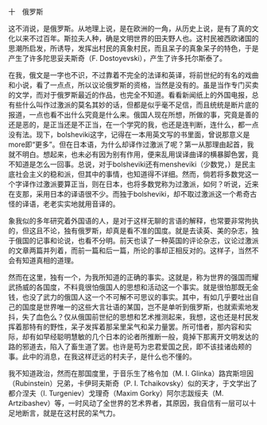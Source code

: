 十　俄罗斯

  

这不消说，是俄罗斯。从地理上说，是在欧洲的一角，从历史上说，是有了真的文化以来不过百年。斯拉夫人种，确是文明世界的田夫野人也。这村民被西欧诸国的思潮所启发，所诱导，发挥出村民的真象村民，而且呆子的真象呆子的特色，于是产生了许多陀思妥夫斯奇（F. Dostoyevski），产生了许多托尔斯泰了。

在我，俄文是一字也不识，不过靠着不完全的法译和英译，将前世纪的有名的戏曲和小说，看了一点点，所以议论俄罗斯的资格，当然是没有的。虽是当作专门买卖的文学，而对于俄罗斯最近的作品，也完全不知道。看看新闻纸上的外国电报，总有些什么叫作过激派的莫名其妙的话，但都是似乎毫不足信，而且统统是断片底的报道，一点也看不出什么究竟是什么来。俄国人现在所想，所做的事，究竟是善的还是恶的，是正当还是不正当，在一个学究的我，也还是连判断，连什么，都一点没有法。现下，bolsheviki这字，记得在一本用英文写的书里面，曾说那意义是more即“更多”。但在日本语，为什么却译作过激派了呢？第一从那理由起首，我就不明白。想起来，也未必有因为别有作用，便来乱用误译曲译的横暴脚色罢，竟不知道是怎么一回事。总说，对于bolsheviki还有mensheviki（少数党，）是民主底社会主义的稳和派，但其中的事情，也知道得不详细。然而，倘若将多数党这一个字译作过激派要算正当，则在日本，也将多数党称为过激派，如何？听说，近来在支那，采用日本的译语很不少。而独于bolsheviki，却不取过激派这一个希奇古怪的译语，老老实实地就用音译的。

象我似的多年研究着外国语的人，是对于这样无聊的言语的解释，也常要非常拘执的，但这且不论，独有俄罗斯，却真是看不准的国度。就是去读英、美的杂志，独于俄国的记事和论说，也看不分明。前天也读了一种英国的评论杂志，议论过激派的文章两篇并列着，而前一篇和后一篇，所论的事却正相反对的。这样子，当然不会有知道真相的道理。

然而在这里，独有一个，为我所知道的正确的事实。这就是，称为世界的强国而耀武扬威的各国度，不料竟很怕俄国人的思想和活动这一个事实。就是很怕那既无金钱，也没了武力的俄国人这一个不可解不可思议的事实。其中，有如几乎要吐出自己的国度是世界唯一的这些大言壮语的某国，岂不是单听到俄罗斯，也就索索地发抖，失了血色么？仅从俄国前世纪的思想和艺术推测起来，我想，这也还是村民发挥着那特有的野性，呆子发挥着那呆里呆气和呆力量罢。所可惜者，那内容和实际，却有如早经聪明慧敏的几个日本的论者所推断一般，竟掉下那离开文明发达的路的邪道去，陷入了畜生道了罢。也许是苟为忠君爱国之民，即不该挂诸齿颊的事。此中的消息，在我这样迂远的村夫子，是什么也不懂的。

我不知道政治，然而在那国度里，于音乐生了格令加（M. I. Glinka）路宾斯坦因（Rubinstein）兄弟，卡伊珂夫斯奇（P. I. Tchaikovsky）似的天才，于文学出了都介涅夫（I. Turgeniev）戈理奇（Maxim Gorky）阿尔志跋绥夫（M. Artzibashev）等，一时风动了全世界的艺术界者，其原因，我自信有一层可以十足地断言，就是在这村民的呆气力。